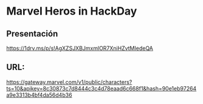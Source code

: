 # Marvel Heros in HackDay

## Presentación

https://1drv.ms/p/s!AgXZSJXBJmxmlOR7XniHZvtMIedeQA

## URL:

https://gateway.marvel.com/v1/public/characters?ts=10&apikey=8c30873c7d8444c3c4d78eaad6c668f1&hash=90e1eb97264a9e3313b4bf4da56d4b36
